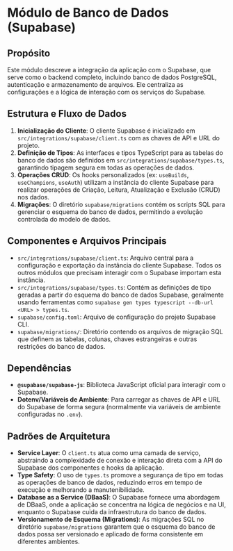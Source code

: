 # Módulo de Banco de Dados (Supabase)

## Propósito

Este módulo descreve a integração da aplicação com o Supabase, que serve como o backend completo, incluindo banco de dados PostgreSQL, autenticação e armazenamento de arquivos. Ele centraliza as configurações e a lógica de interação com os serviços do Supabase.

## Estrutura e Fluxo de Dados

1.  **Inicialização do Cliente**: O cliente Supabase é inicializado em `src/integrations/supabase/client.ts` com as chaves de API e URL do projeto.
2.  **Definição de Tipos**: As interfaces e tipos TypeScript para as tabelas do banco de dados são definidos em `src/integrations/supabase/types.ts`, garantindo tipagem segura em todas as operações de dados.
3.  **Operações CRUD**: Os hooks personalizados (ex: `useBuilds`, `useChampions`, `useAuth`) utilizam a instância do cliente Supabase para realizar operações de Criação, Leitura, Atualização e Exclusão (CRUD) nos dados.
4.  **Migrações**: O diretório `supabase/migrations` contém os scripts SQL para gerenciar o esquema do banco de dados, permitindo a evolução controlada do modelo de dados.

## Componentes e Arquivos Principais

-   `src/integrations/supabase/client.ts`: Arquivo central para a configuração e exportação da instância do cliente Supabase. Todos os outros módulos que precisam interagir com o Supabase importam esta instância.
-   `src/integrations/supabase/types.ts`: Contém as definições de tipo geradas a partir do esquema do banco de dados Supabase, geralmente usando ferramentas como `supabase gen types typescript --db-url <URL> > types.ts`.
-   `supabase/config.toml`: Arquivo de configuração do projeto Supabase CLI.
-   `supabase/migrations/`: Diretório contendo os arquivos de migração SQL que definem as tabelas, colunas, chaves estrangeiras e outras restrições do banco de dados.

## Dependências

-   **`@supabase/supabase-js`**: Biblioteca JavaScript oficial para interagir com o Supabase.
-   **Dotenv/Variáveis de Ambiente**: Para carregar as chaves de API e URL do Supabase de forma segura (normalmente via variáveis de ambiente configuradas no `.env`).

## Padrões de Arquitetura

-   **Service Layer**: O `client.ts` atua como uma camada de serviço, abstraindo a complexidade de conexão e interação direta com a API do Supabase dos componentes e hooks da aplicação.
-   **Type Safety**: O uso de `types.ts` promove a segurança de tipo em todas as operações de banco de dados, reduzindo erros em tempo de execução e melhorando a manutenibilidade.
-   **Database as a Service (DBaaS)**: O Supabase fornece uma abordagem de DBaaS, onde a aplicação se concentra na lógica de negócios e na UI, enquanto o Supabase cuida da infraestrutura do banco de dados.
-   **Versionamento de Esquema (Migrations)**: As migrações SQL no diretório `supabase/migrations` garantem que o esquema do banco de dados possa ser versionado e aplicado de forma consistente em diferentes ambientes. 